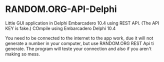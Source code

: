# RANDOM.ORG-API-Delphi
Little GUI application in Delphi Embarcadero 10.4 using REST API. (The API KEY is fake.)
COmpile using Embarcadero Delphi 10.4 

You need to be connected to the internet to the app work, due it will not generate a number in your computer, but use RANDOM.ORG REST Api ti generate.
The program will teste your connection and also if you aren't making so mess. 
